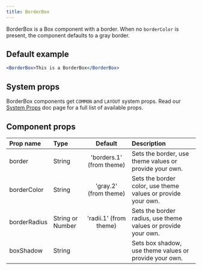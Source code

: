 ```yaml
---
title: BorderBox
---
```



BorderBox is a Box component with a border. When no `borderColor` is present, the component defaults to a gray border.

## Default example

```jsx live live
<BorderBox>This is a BorderBox</BorderBox>
```

## System props

BorderBox components get `COMMON` and `LAYOUT` system props. Read our [System Props](/components/docs/system-props) doc page for a full list of available props.

## Component props

| Prop name | Type | Default | Description |
| :- | :- | :-: | :- |
| border | String | 'borders.1' (from theme) | Sets the border, use theme values or provide your own. |
| borderColor | String | 'gray.2' (from theme) | Sets the border color, use theme values or provide your own. |
| borderRadius | String or Number| 'radii.1' (from theme)| Sets the border radius, use theme values or provide your own. |
| boxShadow | String | | Sets box shadow, use theme values or provide your own. |
